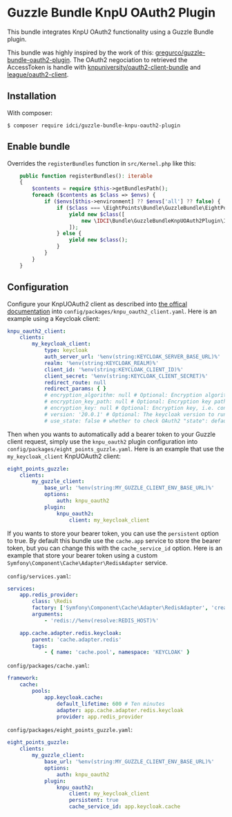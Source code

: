 Guzzle Bundle KnpU OAuth2 Plugin
================================

This bundle integrates KnpU OAuth2 functionality using a Guzzle Bundle plugin.

This bundle was highly inspired by the work of this: [gregurco/guzzle-bundle-oauth2-plugin](https://github.com/gregurco/GuzzleBundleOAuth2Plugin).
The OAuth2 negociation to retrieved the AccessToken is handle with [knpuniversity/oauth2-client-bundle](https://github.com/knpuniversity/oauth2-client-bundle) and [league/oauth2-client](https://oauth2-client.thephpleague.com/).

## Installation

With composer:

```
$ composer require idci/guzzle-bundle-knpu-oauth2-plugin
```

## Enable bundle

Overrides the `registerBundles` function in `src/Kernel.php` like this:

```php
    public function registerBundles(): iterable
    {
        $contents = require $this->getBundlesPath();
        foreach ($contents as $class => $envs) {
            if ($envs[$this->environment] ?? $envs['all'] ?? false) {
                if ($class === \EightPoints\Bundle\GuzzleBundle\EightPointsGuzzleBundle::class) {
                    yield new $class([
                        new \IDCI\Bundle\GuzzleBundleKnpUOAuth2Plugin\IDCIGuzzleBundleKnpUOAuth2Plugin(),
                    ]);
                } else {
                    yield new $class();
                }
            }
        }
    }
```

## Configuration

Configure your KnpUOAuth2 client as described into [the offical documentation](https://github.com/knpuniversity/oauth2-client-bundle#configuration) into `config/packages/knpu_oauth2_client.yaml`.
Here is an example using a Keycloak client:
```yaml
knpu_oauth2_client:
    clients:
        my_keycloak_client:
            type: keycloak
            auth_server_url: '%env(string:KEYCLOAK_SERVER_BASE_URL)%'
            realm: '%env(string:KEYCLOAK_REALM)%'
            client_id: '%env(string:KEYCLOAK_CLIENT_ID)%'
            client_secret: '%env(string:KEYCLOAK_CLIENT_SECRET)%'
            redirect_route: null
            redirect_params: { }
            # encryption_algorithm: null # Optional: Encryption algorith, i.e. RS256
            # encryption_key_path: null # Optional: Encryption key path, i.e. ../key.pem
            # encryption_key: null # Optional: Encryption key, i.e. contents of key or certificate
            # version: '20.0.1' # Optional: The keycloak version to run against
            # use_state: false # whether to check OAuth2 "state": defaults to true
```

Then when you wants to automatically add a bearer token to your Guzzle client request, simply use the `knpu_oauth2` plugin configuration into `config/packages/eight_points_guzzle.yaml`.
Here is an example that use the `my_keycloak_client` KnpUOAuth2 client:
```yaml
eight_points_guzzle:
    clients:
        my_guzzle_client:
            base_url: '%env(string:MY_GUZZLE_CLIENT_ENV_BASE_URL)%'
            options:
                auth: knpu_oauth2
            plugin:
                knpu_oauth2:
                    client: my_keycloak_client
```

If you wants to store your bearer token, you can use the `persistent` option to true.
By default this bundle use the `cache.app` service to store the bearer token, but you can change this with the `cache_service_id` option.
Here is an example that store your bearer token using a custom `Symfony\Component\Cache\Adapter\RedisAdapter` service.

`config/services.yaml`:
```yaml
services:
    app.redis_provider:
        class: \Redis
        factory: ['Symfony\Component\Cache\Adapter\RedisAdapter', 'createConnection']
        arguments:
            - 'redis://%env(resolve:REDIS_HOST)%'

    app.cache.adapter.redis.keycloak:
        parent: 'cache.adapter.redis'
        tags:
            - { name: 'cache.pool', namespace: 'KEYCLOAK' }
```

`config/packages/cache.yaml`:
```yaml
framework:
    cache:
        pools:
            app.keycloak.cache:
                default_lifetime: 600 # Ten minutes
                adapter: app.cache.adapter.redis.keycloak
                provider: app.redis_provider
```

`config/packages/eight_points_guzzle.yaml`:
```yaml
eight_points_guzzle:
    clients:
        my_guzzle_client:
            base_url: '%env(string:MY_GUZZLE_CLIENT_ENV_BASE_URL)%'
            options:
                auth: knpu_oauth2
            plugin:
                knpu_oauth2:
                    client: my_keycloak_client
                    persistent: true
                    cache_service_id: app.keycloak.cache
```